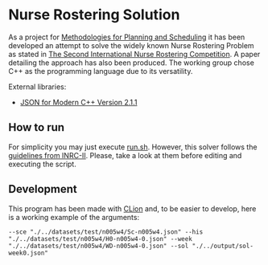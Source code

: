 # Nurse Rostering Solution

As a project for [Methodologies for Planning and Scheduling](https://paginas.fe.up.pt/~eol/PRODEI/mpe1617_eng.htm) it has been developed an attempt to solve the widely known Nurse Rostering Problem as stated in [The Second International Nurse Rostering Competition](http://mobiz.vives.be/inrc2/). A paper detailing the approach has also been produced. The working group chose C++ as the programming language due to its versatility.

External libraries:
 - [JSON for Modern C++ Version 2.1.1](https://github.com/nlohmann/json)
 
## How to run
For simplicity you may just execute [run.sh](tools/run.sh). However, this solver follows the [guidelines from INRC-II](INRC2.pdf). Please, take a look at them before editing and executing the script.
  
## Development
This program has been made with [CLion](https://www.jetbrains.com/clion/) and, to be easier to develop, here is a working example of the arguments:
```
--sce "./../datasets/test/n005w4/Sc-n005w4.json" --his "./../datasets/test/n005w4/H0-n005w4-0.json" --week "./../datasets/test/n005w4/WD-n005w4-0.json" --sol "./../output/sol-week0.json"
```